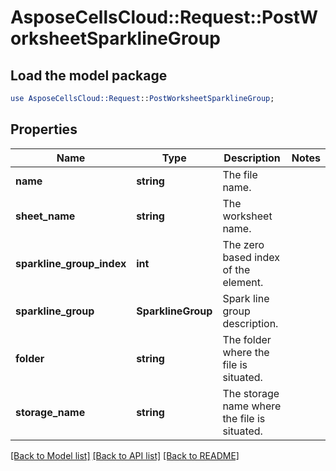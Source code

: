 # AsposeCellsCloud::Request::PostWorksheetSparklineGroup 

## Load the model package
```perl
use AsposeCellsCloud::Request::PostWorksheetSparklineGroup;
```

## Properties
Name | Type | Description | Notes
------------ | ------------- | ------------- | -------------
**name** | **string** | The file name. |
**sheet_name** | **string** | The worksheet name. |
**sparkline_group_index** | **int** | The zero based index of the element. |
**sparkline_group** | **SparklineGroup** | Spark line group description. |
**folder** | **string** | The folder where the file is situated. |
**storage_name** | **string** | The storage name where the file is situated. |  

[[Back to Model list]](../README.md#documentation-for-requests) [[Back to API list]](../README.md#documentation-for-api-endpoints) [[Back to README]](../README.md)

